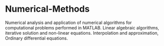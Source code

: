 # Numerical-Methods
Numerical analysis and application of numerical algorithms for computational problems performed in MATLAB. Linear algebraic algorithms, iterative solution and non-linear equations. 
Interpolation and approximation, Ordinary differential equations.
